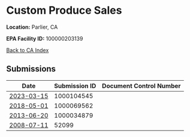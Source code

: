 # Custom Produce Sales

**Location:** Parlier, CA

**EPA Facility ID:** 100000203139

[Back to CA Index](../../index.md)

## Submissions

| Date | Submission ID | Document Control Number |
|------|--------------|-------------------------|
| [2023-03-15](submissions/1000104545.md) | 1000104545 |  |
| [2018-05-01](submissions/1000069562.md) | 1000069562 |  |
| [2013-06-20](submissions/1000034879.md) | 1000034879 |  |
| [2008-07-11](submissions/52099.md) | 52099 |  |
